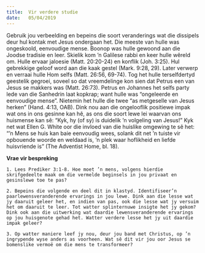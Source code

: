 ```yaml
---
title:  Vir verdere studie
date:   05/04/2019
---
```


Gebruik jou verbeelding en bepeins die soort veranderings wat die dissipels deur hul kontak met Jesus ondergaan het. Die meeste van hulle was ongeskoold, eenvoudige mense. Boonop was hulle gewoond aan die Joodse tradisie en leer. Skielik kom ’n Galilese rabbi en keer hulle wêreld om. Hulle ervaar jaloesie (Matt. 20:20-24) en konflik (Joh. 3:25). Hul gebrekkige geloof word aan die kaak gestel (Mark. 9:28, 29). Later verwerp en verraai hulle Hom selfs (Matt. 26:56, 69-74). Tog het hulle terselfdertyd geestelik gegroei, soveel so dat vreemdelinge kon sien dat Petrus een van Jesus se makkers was (Matt. 26:73). Petrus en Johannes het selfs party lede van die Sanhedrin laat kopkrap; want hulle was “ongeleerde en eenvoudige mense”. Nietemin het hulle die twee “as metgeselle van Jesus herken” (Hand. 4:13, OAB). Dink nou aan die ongelooflik positiewe impak wat ons in ons gesinne kan hê, as ons die soort lewe lei waarvan ons huismense kan sê: “Kyk, hy (of sy) is duidelik ’n volgeling van Jesus!” Kyk net wat Ellen G. White oor die invloed van die huislike omgewing te sê het: “’n Mens se huis kan baie eenvoudig wees, solank dit net ’n tuiste vir opbouende woorde en weldaad is, ’n plek waar hoflikheid en liefde huisvriende is” (The Adventist Home, bl. 18). 

**Vrae vir bespreking** 

`1. Lees Prediker 3:1-8. Hoe moet ’n mens, volgens hierdie skrifgedeelte maak om die vermelde beginsels in jou privaat en gesinslewe toe te pas?` 

`2. Bepeins die volgende en deel dit in klastyd. Identifiseer’n paarlewensveranderende ervarings in jou lewe. Dink aan die lesse wat jy daaruit geleer het, en indien van pas, ook die lesse wat jy versuim het om daaruit te leer. Tot watter splinternuwe insigte het jy gekom? Dink ook aan die uitwerking wat daardie lewensveranderende ervarings op jou huisgenote gehad het. Watter verdere lesse het jy uit daardie impak geleer?` 

`3. Op watter maniere leef jy nou, deur jou band met Christus, op ’n ingrypende wyse anders as voorheen. Wat sê dit vir jou oor Jesus se bomenslike vermoë om die mens te transformeer?`